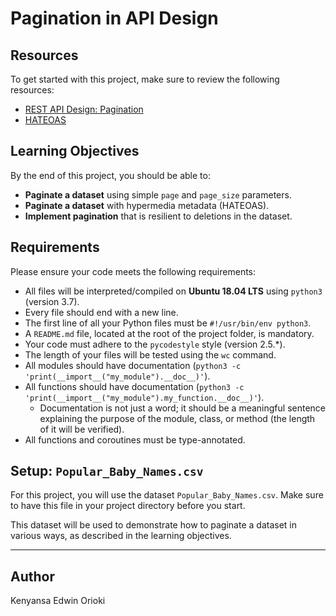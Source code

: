 # Pagination in API Design

## Resources

To get started with this project, make sure to review the following resources:

- [REST API Design: Pagination](https://www.sitepoint.com/paginating-real-time-data/)
- [HATEOAS](https://restfulapi.net/hateoas/)

## Learning Objectives

By the end of this project, you should be able to:

- **Paginate a dataset** using simple `page` and `page_size` parameters.
- **Paginate a dataset** with hypermedia metadata (HATEOAS).
- **Implement pagination** that is resilient to deletions in the dataset.

## Requirements

Please ensure your code meets the following requirements:

- All files will be interpreted/compiled on **Ubuntu 18.04 LTS** using `python3` (version 3.7).
- Every file should end with a new line.
- The first line of all your Python files must be `#!/usr/bin/env python3`.
- A `README.md` file, located at the root of the project folder, is mandatory.
- Your code must adhere to the `pycodestyle` style (version 2.5.\*).
- The length of your files will be tested using the `wc` command.
- All modules should have documentation (`python3 -c 'print(__import__("my_module").__doc__)'`).
- All functions should have documentation (`python3 -c 'print(__import__("my_module").my_function.__doc__)'`).
  - Documentation is not just a word; it should be a meaningful sentence explaining the purpose of the module, class, or method (the length of it will be verified).
- All functions and coroutines must be type-annotated.

## Setup: `Popular_Baby_Names.csv`

For this project, you will use the dataset `Popular_Baby_Names.csv`. Make sure to have this file in your project directory before you start.

This dataset will be used to demonstrate how to paginate a dataset in various ways, as described in the learning objectives.

---

## Author

Kenyansa Edwin Orioki
